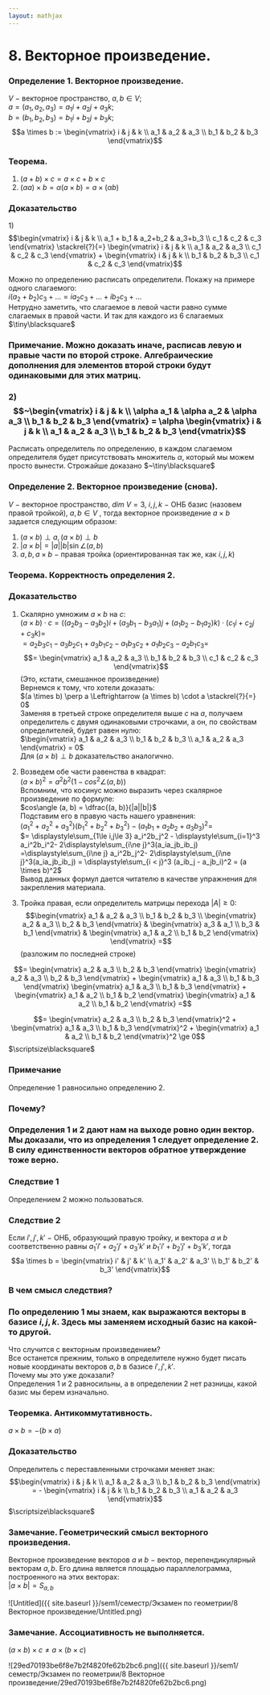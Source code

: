 ```yaml
---  
layout: mathjax  
---  
```

  
# 8. Векторное произведение.  
  
### Определение 1. Векторное произведение.  
$V~-$ векторное пространство, $a,b \in V$;  
$a = (a_1, a_2, a_3) = a_1 i + a_2 j + a_3 k;$  
$b = (b_1, b_2, b_3) = b_1i + b_2j + b_3k;$  
$$a \times b := \begin{vmatrix} i & j & k \\ a_1 & a_2 & a_3 \\ b_1 & b_2 & b_3 \end{vmatrix}$$  
  
### Теорема.  
1) $(a+b)\times c = a \times c + b \times c$  
2) $(\alpha a) \times b = \alpha(a \times b) = a \times (\alpha b)$  
  
### Доказательство  
$1)$ $$\begin{vmatrix} i & j & k \\ a_1 + b_1 & a_2+b_2 & a_3+b_3 \\ c_1 & c_2 & c_3 \end{vmatrix} \stackrel{?}{=} \begin{vmatrix} i & j & k \\ a_1 & a_2 & a_3 \\ c_1 & c_2 & c_3 \end{vmatrix} + \begin{vmatrix} i & j & k \\ b_1 & b_2 & b_3 \\ c_1 & c_2 & c_3 \end{vmatrix}$$  
  
Можно по определению расписать определители. Покажу на примере одного слагаемого:  
$i (a_2 + b_2) c_3 + \dotsc = ia_2c_3 + \dotsc + ib_2c_3 + \dotsc$  
Нетрудно заметить, что слагаемое в левой части равно сумме слагаемых в правой части. И так для каждого из 6 слагаемых  $\tiny\blacksquare$  
  
### Примечание. Можно доказать иначе, расписав левую и правые части по второй строке. Алгебраические дополнения для элементов второй строки будут одинаковыми для этих матриц.  
  
### $2)$ $$~\begin{vmatrix} i & j & k \\ \alpha a_1 & \alpha a_2 & \alpha a_3 \\ b_1 & b_2 & b_3 \end{vmatrix} = \alpha \begin{vmatrix} i & j & k \\ a_1 & a_2 & a_3 \\ b_1 & b_2 & b_3 \end{vmatrix}$$  
Расписать определитель по определению, в каждом слагаемом определителя будет присутствовать множитель $\alpha$, который мы можем просто вынести. Строжайше доказано $~\tiny\blacksquare$  
  
### Определение 2. Векторное произведение (снова).  
$V~-$ векторное пространство, $dim~V = 3$, $i,j,k~-$  ОНБ базис (назовем правой тройкой), $a,b \in V$ , тогда векторное произведение $a \times b$ задается следующим образом:  
1) $(a\times b) \perp a, (a \times b) \perp b$  
2) $|a \times b| = |a| |b| \sin \angle(a, b)$  
3) $a, b, a \times b~-$  правая тройка (ориентированная так же, как $i,j,k$)  
  
### Теорема. Корректность определения 2.  
  
### Доказательство  
1) Скалярно умножим $a \times b$ на $c$:  
$(a \times b) \cdot c = ((a_2 b_3 - a_3 b_2) i + (a_3 b_1 - b_3 a_1) j + (a_1 b_2 - b_1 a_2) k) \cdot (c_1 i + c_2 j + c_3 k) =$  
$= a_2b_3c_1 - a_3b_2c_1 + a_3b_1c_2 - a_1b_3c_2 + a_1b_2c_3 - a_2b_1c_3 =$  
$$= \begin{vmatrix} a_1 & a_2 & a_3 \\ b_1 & b_2 & b_3 \\ c_1 & c_2 & c_3 \end{vmatrix}$$ (Это, кстати, смешанное произведение)  
Вернемся к тому, что хотели доказать:  
$(a \times b) \perp a \Leftrightarrow (a \times b) \cdot a \stackrel{?}{=} 0$  
Заменяя в третьей строке определителя выше $c$ на $a$, получаем определитель с двумя одинаковыми строчками, а он, по свойствам определителей, будет равен нулю:  
$\begin{vmatrix} a_1 & a_2 & a_3 \\ b_1 & b_2 & b_3 \\ a_1 & a_2 & a_3 \end{vmatrix} = 0$  
Для $(a \times b) \perp b$ доказательство аналогично.  
  
2) Возведем обе части равенства в квадрат:  
$(a \times b)^2 = a^2b^2(1 - cos^2\angle(a, b))$  
Вспомним, что косинус можно выразить через скалярное произведение по формуле:  
$cos\angle (a, b) = \dfrac{(a, b)}{|a||b|}$  
Подставим его в правую часть нашего уравнения:  
$(a_1^2 + a_2^2 + a_3^2)(b_1^2 + b_2^2 + b_3^2) - (a_1b_1 + a_2b_2 + a_3b_3)^2 =$  
$= \displaystyle\sum_{1\le i,j\le 3} a_i^2b_j^2 - \displaystyle\sum_{i=1}^3 a_i^2b_i^2- 2\displaystyle\sum_{i\ne j}^3(a_ia_jb_ib_j) =\displaystyle\sum_{i\ne j} a_i^2b_j^2- 2\displaystyle\sum_{i\ne j}^3(a_ia_jb_ib_j) = \displaystyle\sum_{i < j}^3 (a_ib_j - a_jb_i)^2 = (a \times b)^2$  
Вывод данных формул дается читателю в качестве упражнения для закрепления материала.  
  
3) Тройка правая, если определитель матрицы перехода $|A| \ge 0$:  
$$\begin{vmatrix} a_1 & a_2 & a_3 \\ b_1 & b_2 & b_3 \\ \begin{vmatrix} a_2 & a_3 \\ b_2 & b_3 \end{vmatrix} & \begin{vmatrix} a_3 & a_1 \\ b_3 & b_1 \end{vmatrix} & \begin{vmatrix} a_1 & a_2 \\ b_1 & b_2 \end{vmatrix} \end{vmatrix} =$$  (разложим по последней строке)  
  
$$=  \begin{vmatrix}  
a_2 & a_3  
\\  
b_2 & b_3  
\end{vmatrix}  
\begin{vmatrix}  
a_2 & a_3  
\\  
b_2 & b_3  
\end{vmatrix} +  
\begin{vmatrix}  
a_1 & a_3  
\\  
b_1 & b_3  
\end{vmatrix}  
\begin{vmatrix}  
a_1 & a_3  
\\  
b_1 & b_3  
\end{vmatrix} +  
\begin{vmatrix}  
a_1 & a_2  
\\  
b_1 & b_2  
\end{vmatrix}  
\begin{vmatrix}  
a_1 & a_2  
\\  
b_1 & b_2  
\end{vmatrix} =$$  
  
$$= \begin{vmatrix}  
a_2 & a_3 \\ b_2 & b_3 \end{vmatrix}^2 +  
\begin{vmatrix}  
a_1 & a_3 \\ b_1 & b_3  
\end{vmatrix}^2 +  
\begin{vmatrix}  
a_1 & a_2 \\ b_1 & b_2 \end{vmatrix}^2 \ge 0$$  $\scriptsize\blacksquare$  
  
### Примечание  
Определение 1 равносильно определению 2.  
  
### Почему?  
  
### Определения 1 и 2 дают нам на выходе ровно один вектор. Мы доказали, что из определения 1 следует определение 2. В силу единственности векторов обратное утверждение тоже верно.  
  
### Следствие 1  
Определением 2 можно пользоваться.  
  
### Следствие 2  
Если $i',j',k'~-$ ОНБ, образующий правую тройку, и вектора $a$ и $b$  соответственно равны $a_1' i' + a_2' j' + a_3' k'$ и $b_1' i' + b_2' j' + b_3' k'$, тогда  
$$a \times b = \begin{vmatrix} i' & j' & k' \\ a_1' & a_2' & a_3' \\ b_1' & b_2' & b_3' \end{vmatrix}$$  
  
### В чем смысл следствия?  
  
### По определению $1$ мы знаем, как выражаются векторы в базисе $i,j,k$. Здесь мы заменяем исходный базис на какой-то другой.  
Что случится с векторным произведением?  
Все останется прежним, только в определителе нужно будет писать новые координаты векторов $a, b$ в базисе $i',j',k'$.  
Почему мы это уже доказали?  
Определения $1$ и $2$ равносильны, а в определении $2$ нет разницы, какой базис мы берем изначально.  
  
### Теоремка. Антикоммутативность.  
$a \times b = -(b \times a)$  
  
### Доказательство  
Определитель с переставленными строчками меняет знак:  
$$\begin{vmatrix} i & j & k \\ a_1 & a_2 & a_3 \\ b_1 & b_2 & b_3 \end{vmatrix} = - \begin{vmatrix} i & j & k \\ b_1 & b_2 & b_3 \\ a_1 & a_2 & a_3 \end{vmatrix}$$  $\scriptsize\blacksquare$  
  
### Замечание. Геометрический смысл векторного произведения.  
Векторное произведение векторов $a$ и $b~-~$вектор, перепендикулярный векторам $a,b$. Его длина является площадью параллелограмма, построенного на этих векторах:  
$|a \times b| = S_{a, b}$  
  
![Untitled]({{ site.baseurl }}/sem1/семестр/Экзамен по геометрии/8 Векторное произведение/Untitled.png)  
  
### Замечание. Ассоциативность не выполняется.  
$(a \times b) \times c \ne a \times (b \times c)$  
  
![29ed70193be6f8e7b2f4820fe62b2bc6.png]({{ site.baseurl }}/sem1/семестр/Экзамен по геометрии/8 Векторное произведение/29ed70193be6f8e7b2f4820fe62b2bc6.png)  
